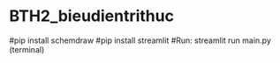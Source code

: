 # BTH2_bieudientrithuc
#pip install schemdraw
#pip install streamlit
#Run: streamlit run main.py (terminal)
